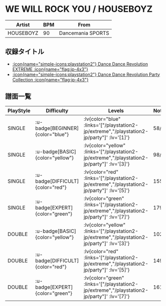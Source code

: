 # WE WILL ROCK YOU / HOUSEBOYZ

|Artist|BPM|From|
|------|---|----|
|HOUSEBOYZ|90|Dancemania SPORTS|

## 収録タイトル

- [ :icon{name="simple-icons:playstation2"} Dance Dance Revolution EXTREME :icon{name="flag:jp-4x3"} ](/playstation2-jp/extreme)
- [ :icon{name="simple-icons:playstation2"} Dance Dance Revolution Party Collection :icon{name="flag:jp-4x3"} ](/playstation2-jp/party)

## 譜面一覧

|PlayStyle|Difficulty|Levels|Notes|Movie|
|---------|----------|------|-----|-----|
|SINGLE| :u-badge[BEGINNER]{color="blue"} | :lv{color="blue" :links='["/playstation2-jp/extreme","/playstation2-jp/party"]' :lv='[1]'} |58/0||
|SINGLE| :u-badge[BASIC]{color="yellow"} | :lv{color="yellow" :links='["/playstation2-jp/extreme","/playstation2-jp/party"]' :lv='[3]'} |98/1||
|SINGLE| :u-badge[DIFFICULT]{color="red"} | :lv{color="red" :links='["/playstation2-jp/extreme","/playstation2-jp/party"]' :lv='[5]'} |155/8||
|SINGLE| :u-badge[EXPERT]{color="green"} | :lv{color="green" :links='["/playstation2-jp/extreme","/playstation2-jp/party"]' :lv='[7]'} |179/4||
|DOUBLE| :u-badge[BASIC]{color="yellow"} | :lv{color="yellow" :links='["/playstation2-jp/extreme","/playstation2-jp/party"]' :lv='[3]'} |102/1||
|DOUBLE| :u-badge[DIFFICULT]{color="red"} | :lv{color="red" :links='["/playstation2-jp/extreme","/playstation2-jp/party"]' :lv='[5]'} |149/2||
|DOUBLE| :u-badge[EXPERT]{color="green"} | :lv{color="green" :links='["/playstation2-jp/extreme","/playstation2-jp/party"]' :lv='[7]'} |161/9||
